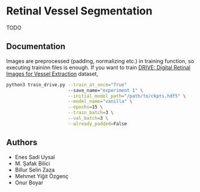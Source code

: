# Retinal Vessel Segmentation

TODO



## Documentation

Images are preprocessed (padding, normalizing etc.) in training function, so executing traininn files is enough. If you want to train [DRIVE: Digital Retinal Images for Vessel Extraction](https://drive.grand-challenge.org/) dataset,

```bash
python3 train_drive.py --train_at_once="True"
                       --save_name="experiment 1" \
                       --initial_model_path="/path/to/ckpts.hdf5" \
                       --model_name="vanilla" \
                       --epochs=15 \
                       --train_batch=3 \
                       --val_batch=3 \
                       --already_padded=False
```


## Authors
- Enes Sadi Uysal
- M. Şafak Bilici
- Billur Selin Zaza
- Mehmet Yiğit Özgenç
- Onur Boyar
